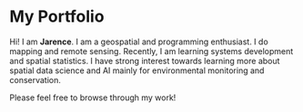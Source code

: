 # My Portfolio

Hi! I am **Jarence**. I am a geospatial and programming enthusiast. I do mapping and remote sensing. Recently, I am learning systems development and spatial statistics. I have strong interest towards learning more about spatial data science and AI mainly for environmental monitoring and conservation.

Please feel free to browse through my work!
